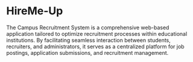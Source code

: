 # HireMe-Up
 The Campus Recruitment System is a comprehensive web-based application tailored to optimize recruitment processes within educational institutions. By facilitating seamless interaction between students, recruiters, and administrators, it serves as a centralized platform for job postings, application submissions, and recruitment management.
